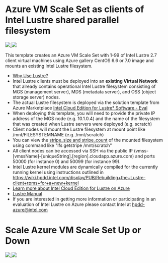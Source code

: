 # Azure VM Scale Set as clients of Intel Lustre shared parallel filesystem

<a href="https://portal.azure.com/#create/Microsoft.Template/uri/https%3A%2F%2Fraw.githubusercontent.com%2FAzure%2Fazure-quickstart-templates%2Fmaster%2Fintel-lustre-clients-vmss-centos%2Fazuredeploy.json" target="_blank">
    <img src="http://azuredeploy.net/deploybutton.png"/>
</a>
<a href="http://armviz.io/#/?load=https%3A%2F%2Fraw.githubusercontent.com%2FAzure%2Fazure-quickstart-templates%2Fmaster%2Fintel-lustre-clients-vmss-centos%2Fazuredeploy.json" target="_blank">
    <img src="http://armviz.io/visualizebutton.png"/>
</a>

This template creates an Azure VM Scale Set with 1-99 of Intel Lustre 2.7 client virtual machines using Azure gallery CentOS 6.6 or 7.0 image and mounts an existing Intel Lustre filesystem.

* <a href="https://wiki.hpdd.intel.com/display/PUB/Why+Use+Lustre" target="_blank">Why Use Lustre?</a>
* Intel Lustre clients must be deployed into an **existing Virtual Network** that already contains operational Intel Lustre filesystem consisting of MGS (management server), MDS (metadata server), and OSS (object storage server) nodes.
* The actual Lustre filesystem is deployed via the solution template from Azure Marketplace <a href="https://azure.microsoft.com/en-us/marketplace/partners/intel/" target="_blank">Intel Cloud Edition for Lustre* Software - Eval</a>
* When deploying this template, you will need to provide the private IP address of the MGS node (e.g. 10.1.0.4) and the name of the filesystem that was created when Lustre servers were deployed (e.g. scratch)
* Client nodes will mount the Lustre filesystem at mount point like /mnt/FILESYSTEMNAME (e.g. /mnt/scratch)
* You can view the <a href="https://build.hpdd.intel.com/job/lustre-manual/lastSuccessfulBuild/artifact/lustre_manual.xhtml#idp5145472" target="_blank">stripe_size and stripe_count</a> of the mounted filesystem using command like "lfs getstripe /mnt/scratch"
* All client nodes can be accessed via SSH via the public IP (vmss-[vmssName]-[uniqueString].[region].cloudapp.azure.com) and ports 50000 (for instance 0) and 50099 (for instance 99).
* Intel Lustre kernel modules are dynamically compiled for the currently running kernel using instructions outlined in https://wiki.hpdd.intel.com/display/PUB/Rebuilding+the+Lustre-client+rpms+for+a+new+kernel
* <a href="https://wiki.hpdd.intel.com/display/PUB/Intel+Cloud+Edition+for+Lustre+on+Azure" target="_blank">Learn more about Intel Cloud Edition for Lustre on Azure</a>
* <a href="https://build.hpdd.intel.com/job/lustre-manual/lastSuccessfulBuild/artifact/lustre_manual.xhtml" target="_blank">Lustre Manual</a>
* If you are interested in getting more information or participating in an evaluation of Intel Lustre on Azure please contact Intel at <a href="mailto:hpdd-azure@intel.com?subject=Azure-Quick-Start-Templates">hpdd-azure@intel.com</a>

# Scale Azure VM Scale Set Up or Down
<a href="https://portal.azure.com/#create/Microsoft.Template/uri/https%3A%2F%2Fraw.githubusercontent.com%2FAzure%2Fazure-quickstart-templates%2Fmaster%2Fintel-lustre-clients-vmss-centos%2Fscale.json" target="_blank">
    <img src="http://azuredeploy.net/deploybutton.png"/>
</a>
<a href="http://armviz.io/#/?load=https%3A%2F%2Fraw.githubusercontent.com%2FAzure%2Fazure-quickstart-templates%2Fmaster%2Fintel-lustre-clients-vmss-centos%2Fscale.json" target="_blank">
    <img src="http://armviz.io/visualizebutton.png"/>
</a>
